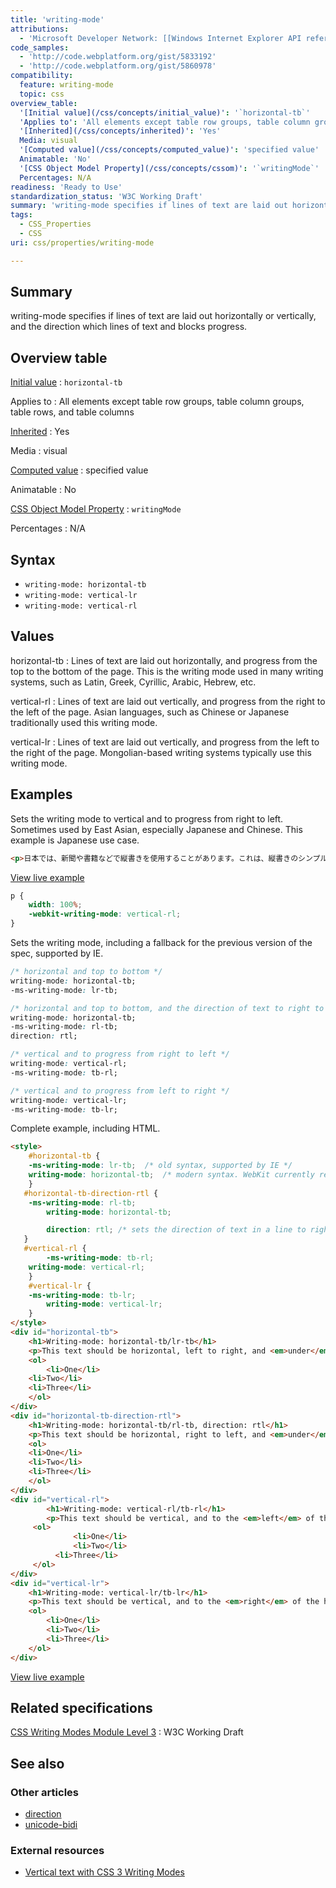 ```yaml
---
title: 'writing-mode'
attributions:
  - 'Microsoft Developer Network: [[Windows Internet Explorer API reference](http://msdn.microsoft.com/en-us/library/ie/hh828809%28v=vs.85%29.aspx) Article]'
code_samples:
  - 'http://code.webplatform.org/gist/5833192'
  - 'http://code.webplatform.org/gist/5860978'
compatibility:
  feature: writing-mode
  topic: css
overview_table:
  '[Initial value](/css/concepts/initial_value)': '`horizontal-tb`'
  'Applies to': 'All elements except table row groups, table column groups, table rows, and table columns'
  '[Inherited](/css/concepts/inherited)': 'Yes'
  Media: visual
  '[Computed value](/css/concepts/computed_value)': 'specified value'
  Animatable: 'No'
  '[CSS Object Model Property](/css/concepts/cssom)': '`writingMode`'
  Percentages: N/A
readiness: 'Ready to Use'
standardization_status: 'W3C Working Draft'
summary: 'writing-mode specifies if lines of text are laid out horizontally or vertically, and the direction which lines of text and blocks progress.'
tags:
  - CSS_Properties
  - CSS
uri: css/properties/writing-mode

---
```

## Summary

writing-mode specifies if lines of text are laid out horizontally or vertically, and the direction which lines of text and blocks progress.

## Overview table

[Initial value](/css/concepts/initial_value)
:   `horizontal-tb`

Applies to
:   All elements except table row groups, table column groups, table rows, and table columns

[Inherited](/css/concepts/inherited)
:   Yes

Media
:   visual

[Computed value](/css/concepts/computed_value)
:   specified value

Animatable
:   No

[CSS Object Model Property](/css/concepts/cssom)
:   `writingMode`

Percentages
:   N/A

## Syntax

-   `writing-mode: horizontal-tb`
-   `writing-mode: vertical-lr`
-   `writing-mode: vertical-rl`

## Values

horizontal-tb
:   Lines of text are laid out horizontally, and progress from the top to the bottom of the page. This is the writing mode used in many writing systems, such as Latin, Greek, Cyrillic, Arabic, Hebrew, etc.

vertical-rl
:   Lines of text are laid out vertically, and progress from the right to the left of the page. Asian languages, such as Chinese or Japanese traditionally used this writing mode.

vertical-lr
:   Lines of text are laid out vertically, and progress from the left to the right of the page. Mongolian-based writing systems typically use this writing mode.

## Examples

Sets the writing mode to vertical and to progress from right to left. Sometimes used by East Asian, especially Japanese and Chinese. This example is Japanese use case.

``` html
<p>日本では、新聞や書籍などで縦書きを使用することがあります。これは、縦書きのシンプルな例です。</p>
```

[View live example](http://code.webplatform.org/gist/5833192)

``` css
p {
    width: 100%;
    -webkit-writing-mode: vertical-rl;
}
```

Sets the writing mode, including a fallback for the previous version of the spec, supported by IE.

``` css
/* horizontal and top to bottom */
writing-mode: horizontal-tb;
-ms-writing-mode: lr-tb;

/* horizontal and top to bottom, and the direction of text to right to left */
writing-mode: horizontal-tb;
-ms-writing-mode: rl-tb;
direction: rtl;

/* vertical and to progress from right to left */
writing-mode: vertical-rl;
-ms-writing-mode: tb-rl;

/* vertical and to progress from left to right */
writing-mode: vertical-lr;
-ms-writing-mode: tb-lr;
```

Complete example, including HTML.

``` html
<style>
    #horizontal-tb {
    -ms-writing-mode: lr-tb;  /* old syntax, supported by IE */
    writing-mode: horizontal-tb;  /* modern syntax. WebKit currently requires prefix */
    }
   #horizontal-tb-direction-rtl {
    -ms-writing-mode: rl-tb;
        writing-mode: horizontal-tb;

        direction: rtl; /* sets the direction of text in a line to right to left */
   }
   #vertical-rl {
        -ms-writing-mode: tb-rl;
    writing-mode: vertical-rl;
    }
    #vertical-lr {
    -ms-writing-mode: tb-lr;
        writing-mode: vertical-lr;
    }
</style>
<div id="horizontal-tb">
    <h1>Writing-mode: horizontal-tb/lr-tb</h1>
    <p>This text should be horizontal, left to right, and <em>under</em> the heading.</p>
    <ol>
        <li>One</li>
    <li>Two</li>
    <li>Three</li>
    </ol>
</div>
<div id="horizontal-tb-direction-rtl">
    <h1>Writing-mode: horizontal-tb/rl-tb, direction: rtl</h1>
    <p>This text should be horizontal, right to left, and <em>under</em> the heading.</p>
    <ol>
    <li>One</li>
    <li>Two</li>
    <li>Three</li>
    </ol>
</div>
<div id="vertical-rl">
        <h1>Writing-mode: vertical-rl/tb-rl</h1>
        <p>This text should be vertical, and to the <em>left</em> of the heading.</p>
     <ol>
              <li>One</li>
              <li>Two</li>
          <li>Three</li>
     </ol>
</div>
<div id="vertical-lr">
    <h1>Writing-mode: vertical-lr/tb-lr</h1>
    <p>This text should be vertical, and to the <em>right</em> of the heading.</p>
    <ol>
        <li>One</li>
        <li>Two</li>
        <li>Three</li>
    </ol>
</div>
```

[View live example](http://code.webplatform.org/gist/5860978)

## Related specifications

[CSS Writing Modes Module Level 3](http://www.w3.org/TR/css3-writing-modes/#writing-mode)
:   W3C Working Draft

## See also

### Other articles

-   [direction](/css/properties/direction)
-   [unicode-bidi](/css/properties/unicode-bidi)

### External resources

-   [Vertical text with CSS 3 Writing Modes](http://generatedcontent.org/post/45384206019/writing-modes)
